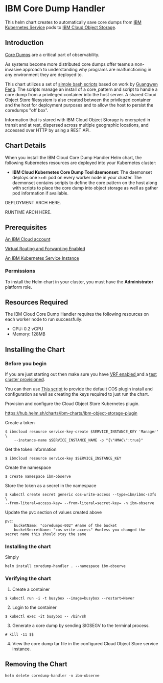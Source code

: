 # IBM Core Dump Handler

This helm chart creates to automatically save core dumps from [IBM Kubernetes Service](https://cloud.ibm.com/docs/containers?topic=containers-getting-started) pods to [IBM Cloud Object Storage](https://cloud.ibm.com/docs/services/cloud-object-storage?topic=cloud-object-storage-about-ibm-cloud-object-storage#about-ibm-cloud-object-storage).


## Introduction

[Core Dumps](https://en.wikipedia.org/wiki/Core_dump) are a critical part of observability.

As systems become more distributed core dumps offer teams a non-invasive approach to understanding why programs are malfunctioning in any environment they are deployed to. 

This chart utilizes a set of [simple bash scripts](https://github.com/No9/coredump-node-detector/tree/containerd-support/src) based on work by [Guangwen Feng](https://github.com/fenggw-fnst/coredump-node-detector). The scripts manage an install of a core_pattern and script to handle a core dump from a privileged container into the host server. A shared Cloud Object Store filesystem is also created between the privileged container and the host for deployment purposes and to allow the host to persist the coredumps "off box".

Information that is stored with IBM Cloud Object Storage is encrypted in transit and at rest, dispersed across multiple geographic locations, and accessed over HTTP by using a REST API.

## Chart Details
When you install the IBM Cloud Core Dump Handler Helm chart, the following Kubernetes resources are deployed into your Kubernetes cluster:

- **IBM Cloud Kubernetes Core Dump Tool daemonset**: The daemonset deploys one `kcdt` pod on every worker node in your cluster. The daemonset contains scripts to define the core pattern on the host along with scripts to place the core dump into object storage as well as gather pod information if available.

DEPLOYMENT ARCH HERE.

RUNTIME ARCH HERE.

## Prerequisites

[An IBM Cloud account]()

[Virtual Routing and Forwarding Enabled](https://cloud.ibm.com/docs/account?topic=account-vrf-service-endpoint)

[An IBM Kubernetes Service Instance](https://cloud.ibm.com/kubernetes/catalog/create)

### Permissions
To install the Helm chart in your cluster, you must have the **Administrator** platform role.

## Resources Required
The IBM Cloud Core Dump Handler requires the following resources on each worker node to run successfully:
- CPU: 0.2 vCPU
- Memory: 128MB

## Installing the Chart

### Before you begin

If you are just starting out then make sure you have [VRF enabled ](https://cloud.ibm.com/docs/account?topic=account-vrf-service-endpoint) and a [test cluster provisioned](https://cloud.ibm.com/kubernetes/catalog/create).

You can then use [This script](https://gist.github.com/No9/3cf779bed538ee3e89e564a32512da09) to provide the default COS plugin install and configuration as well as creating the keys required to just run the chart. 

Provision and configure the Cloud Object Store Kubernetes plugin.

https://hub.helm.sh/charts/ibm-charts/ibm-object-storage-plugin 


Create a token
```
$ ibmcloud resource service-key-create $SERVICE_INSTANCE_KEY 'Manager' \ 
    --instance-name $SERVICE_INSTANCE_NAME -p "{\"HMAC\":true}"
```

Get the token information
```
$ ibmcloud resource service-key $SERVICE_INSTANCE_KEY 
```

Create the namespace
```
$ create namespace ibm-observe
```

Store the token as a secret in the namespace
```
$ kubectl create secret generic cos-write-access --type=ibm/ibmc-s3fs \
--from-literal=access-key= --from-literal=secret-key= -n ibm-observe
```

Update the pvc section of values created above
```
pvc:
    bucketName: "coredumps-002" #name of the bucket
    bucketSecretName: "cos-write-access" #unless you changed the secret name this should stay the same
```

### Installing the chart

Simply
```
helm install coredump-handler . --namespace ibm-observe 
```

### Verifying the chart

1. Create a container 
```
$ kubectl run -i -t busybox --image=busybox --restart=Never
```
2. Login to the container
```
$ kubectl exec -it busybox -- /bin/sh
```
3. Generate a core dump by sending SIGSEGV to the terminal process.
```
# kill -11 $$
```
4. View the core dump tar file in the configured Cloud Object Store service instance.

## Removing the Chart

```
helm delete coredump-handler -n ibm-observe
```